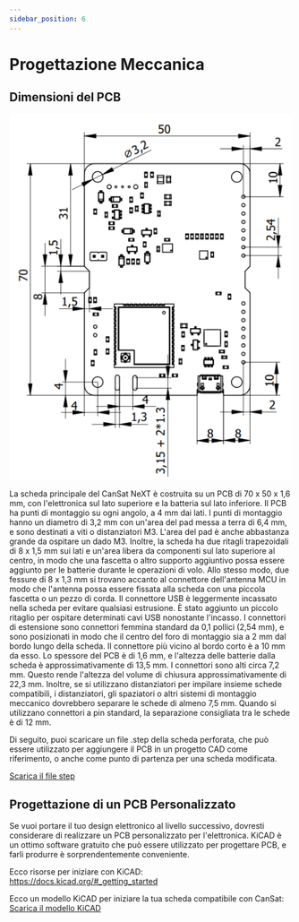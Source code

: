 ```yaml
---
sidebar_position: 6
---
```


# Progettazione Meccanica

## Dimensioni del PCB

![Dimensioni della scheda CanSat NeXT](./img/PCB_dimensions.png)

La scheda principale del CanSat NeXT è costruita su un PCB di 70 x 50 x 1,6 mm, con l'elettronica sul lato superiore e la batteria sul lato inferiore. Il PCB ha punti di montaggio su ogni angolo, a 4 mm dai lati. I punti di montaggio hanno un diametro di 3,2 mm con un'area del pad messa a terra di 6,4 mm, e sono destinati a viti o distanziatori M3. L'area del pad è anche abbastanza grande da ospitare un dado M3. Inoltre, la scheda ha due ritagli trapezoidali di 8 x 1,5 mm sui lati e un'area libera da componenti sul lato superiore al centro, in modo che una fascetta o altro supporto aggiuntivo possa essere aggiunto per le batterie durante le operazioni di volo. Allo stesso modo, due fessure di 8 x 1,3 mm si trovano accanto al connettore dell'antenna MCU in modo che l'antenna possa essere fissata alla scheda con una piccola fascetta o un pezzo di corda. Il connettore USB è leggermente incassato nella scheda per evitare qualsiasi estrusione. È stato aggiunto un piccolo ritaglio per ospitare determinati cavi USB nonostante l'incasso. I connettori di estensione sono connettori femmina standard da 0,1 pollici (2,54 mm), e sono posizionati in modo che il centro del foro di montaggio sia a 2 mm dal bordo lungo della scheda. Il connettore più vicino al bordo corto è a 10 mm da esso. Lo spessore del PCB è di 1,6 mm, e l'altezza delle batterie dalla scheda è approssimativamente di 13,5 mm. I connettori sono alti circa 7,2 mm. Questo rende l'altezza del volume di chiusura approssimativamente di 22,3 mm. Inoltre, se si utilizzano distanziatori per impilare insieme schede compatibili, i distanziatori, gli spaziatori o altri sistemi di montaggio meccanico dovrebbero separare le schede di almeno 7,5 mm. Quando si utilizzano connettori a pin standard, la separazione consigliata tra le schede è di 12 mm.

Di seguito, puoi scaricare un file .step della scheda perforata, che può essere utilizzato per aggiungere il PCB in un progetto CAD come riferimento, o anche come punto di partenza per una scheda modificata.

[Scarica il file step](/assets/3d-files/cansat.step)


## Progettazione di un PCB Personalizzato

Se vuoi portare il tuo design elettronico al livello successivo, dovresti considerare di realizzare un PCB personalizzato per l'elettronica. KiCAD è un ottimo software gratuito che può essere utilizzato per progettare PCB, e farli produrre è sorprendentemente conveniente.

Ecco risorse per iniziare con KiCAD: https://docs.kicad.org/#_getting_started

Ecco un modello KiCAD per iniziare la tua scheda compatibile con CanSat: [Scarica il modello KiCAD](/assets/kicad/Breakout-template.zip)